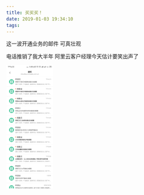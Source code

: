 ```yaml
---
title: 买买买！
date: 2019-01-03 19:34:10
tags:
---
```

这一波开通业务的邮件
可真壮观

电话推销了我大半年
阿里云客户经理今天估计要笑出声了

<img src="/uploads/2019/01/03/20190103001.png" width="25%" height="25%">